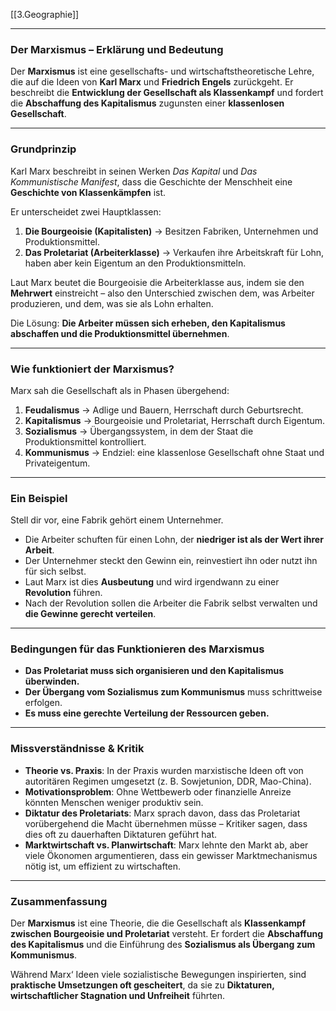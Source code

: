 [[3.Geographie]]
___
### **Der Marxismus – Erklärung und Bedeutung**

Der **Marxismus** ist eine gesellschafts- und wirtschaftstheoretische Lehre, die auf die Ideen von **Karl Marx** und **Friedrich Engels** zurückgeht. Er beschreibt die **Entwicklung der Gesellschaft als Klassenkampf** und fordert die **Abschaffung des Kapitalismus** zugunsten einer **klassenlosen Gesellschaft**.

---

### **Grundprinzip**

Karl Marx beschreibt in seinen Werken _Das Kapital_ und _Das Kommunistische Manifest_, dass die Geschichte der Menschheit eine **Geschichte von Klassenkämpfen** ist.

Er unterscheidet zwei Hauptklassen:

1. **Die Bourgeoisie (Kapitalisten)** → Besitzen Fabriken, Unternehmen und Produktionsmittel.
2. **Das Proletariat (Arbeiterklasse)** → Verkaufen ihre Arbeitskraft für Lohn, haben aber kein Eigentum an den Produktionsmitteln.

Laut Marx beutet die Bourgeoisie die Arbeiterklasse aus, indem sie den **Mehrwert** einstreicht – also den Unterschied zwischen dem, was Arbeiter produzieren, und dem, was sie als Lohn erhalten.

Die Lösung: **Die Arbeiter müssen sich erheben, den Kapitalismus abschaffen und die Produktionsmittel übernehmen**.

---

### **Wie funktioniert der Marxismus?**

Marx sah die Gesellschaft als in Phasen übergehend:

1. **Feudalismus** → Adlige und Bauern, Herrschaft durch Geburtsrecht.
2. **Kapitalismus** → Bourgeoisie und Proletariat, Herrschaft durch Eigentum.
3. **Sozialismus** → Übergangssystem, in dem der Staat die Produktionsmittel kontrolliert.
4. **Kommunismus** → Endziel: eine klassenlose Gesellschaft ohne Staat und Privateigentum.

---

### **Ein Beispiel**

Stell dir vor, eine Fabrik gehört einem Unternehmer.

- Die Arbeiter schuften für einen Lohn, der **niedriger ist als der Wert ihrer Arbeit**.
- Der Unternehmer steckt den Gewinn ein, reinvestiert ihn oder nutzt ihn für sich selbst.
- Laut Marx ist dies **Ausbeutung** und wird irgendwann zu einer **Revolution** führen.
- Nach der Revolution sollen die Arbeiter die Fabrik selbst verwalten und **die Gewinne gerecht verteilen**.

---

### **Bedingungen für das Funktionieren des Marxismus**

- **Das Proletariat muss sich organisieren und den Kapitalismus überwinden.**
- **Der Übergang vom Sozialismus zum Kommunismus** muss schrittweise erfolgen.
- **Es muss eine gerechte Verteilung der Ressourcen geben.**

---

### **Missverständnisse & Kritik**

- **Theorie vs. Praxis**: In der Praxis wurden marxistische Ideen oft von autoritären Regimen umgesetzt (z. B. Sowjetunion, DDR, Mao-China).
- **Motivationsproblem**: Ohne Wettbewerb oder finanzielle Anreize könnten Menschen weniger produktiv sein.
- **Diktatur des Proletariats**: Marx sprach davon, dass das Proletariat vorübergehend die Macht übernehmen müsse – Kritiker sagen, dass dies oft zu dauerhaften Diktaturen geführt hat.
- **Marktwirtschaft vs. Planwirtschaft**: Marx lehnte den Markt ab, aber viele Ökonomen argumentieren, dass ein gewisser Marktmechanismus nötig ist, um effizient zu wirtschaften.

---

### **Zusammenfassung**

Der **Marxismus** ist eine Theorie, die die Gesellschaft als **Klassenkampf zwischen Bourgeoisie und Proletariat** versteht. Er fordert die **Abschaffung des Kapitalismus** und die Einführung des **Sozialismus als Übergang zum Kommunismus**.

Während Marx‘ Ideen viele sozialistische Bewegungen inspirierten, sind **praktische Umsetzungen oft gescheitert**, da sie zu **Diktaturen, wirtschaftlicher Stagnation und Unfreiheit** führten.